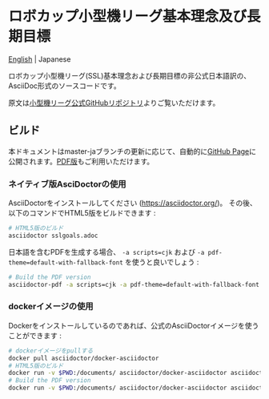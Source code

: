 # ロボカップ小型機リーグ基本理念及び長期目標

[English](README.md) | Japanese  

ロボカップ小型機リーグ(SSL)基本理念および長期目標の非公式日本語訳の、AsciiDoc形式のソースコードです。

原文は[小型機リーグ公式GitHubリポジトリ](https://github.com/robocup-ssl/ssl-goals)よりご覧いただけます。

## ビルド

本ドキュメントはmaster-jaブランチの更新に応じて、自動的に[GitHub Page](https://kkimurak.github.io/ssl-goals-ja/sslgoals.html)に公開されます。[PDF版](https://kkimurak.github.io/ssl-goals-ja/sslgoals.pdf)もご利用いただけます。  

### ネイティブ版AsciDoctorの使用

AsciiDoctorをインストールしてください (https://asciidoctor.org/)。 その後、以下のコマンドでHTML5版をビルドできます :

```sh
# HTML5版のビルド
asciidoctor sslgoals.adoc
```

日本語を含むPDFを生成する場合、 `-a scripts=cjk` および `-a pdf-theme=default-with-fallback-font` を使うと良いでしょう :

```sh
# Build the PDF version
asciidoctor-pdf -a scripts=cjk -a pdf-theme=default-with-fallback-font sslgoals.adoc
```

### dockerイメージの使用

Dockerをインストールしているのであれば、公式のAsciiDoctorイメージを使うことができます :

```sh
# dockerイメージをpullする
docker pull asciidoctor/docker-asciidoctor
# HTML5版のビルド
docker run -v $PWD:/documents/ asciidoctor/docker-asciidoctor asciidoctor sslgoals.adoc
# Build the PDF version
docker run -v $PWD:/documents/ asciidoctor/docker-asciidoctor asciidoctor-pdf -a scripts=cjk -a pdf-theme=default-with-fallback-font sslgoals.adoc
```
